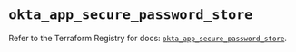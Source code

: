 # `okta_app_secure_password_store`

Refer to the Terraform Registry for docs: [`okta_app_secure_password_store`](https://registry.terraform.io/providers/okta/okta/4.18.0/docs/resources/app_secure_password_store).
